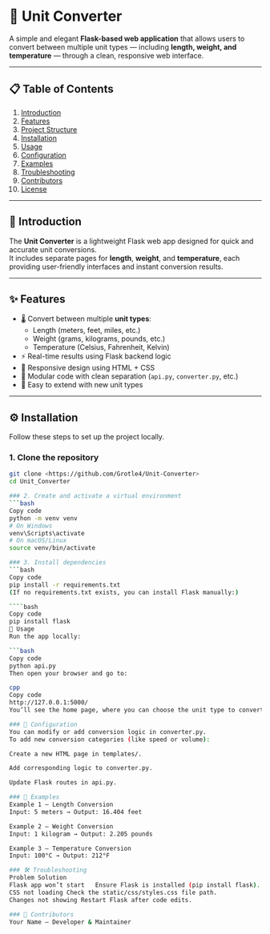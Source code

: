 # 🧮 Unit Converter

A simple and elegant **Flask-based web application** that allows users to convert between multiple unit types — including **length, weight, and temperature** — through a clean, responsive web interface.

---

## 📋 Table of Contents

1. [Introduction](#introduction)
2. [Features](#features)
3. [Project Structure](#project-structure)
4. [Installation](#installation)
5. [Usage](#usage)
6. [Configuration](#configuration)
7. [Examples](#examples)
8. [Troubleshooting](#troubleshooting)
9. [Contributors](#contributors)
10. [License](#license)

---

## 🧩 Introduction

The **Unit Converter** is a lightweight Flask web app designed for quick and accurate unit conversions.  
It includes separate pages for **length**, **weight**, and **temperature**, each providing user-friendly interfaces and instant conversion results.


---

## ✨ Features

- 🌡️ Convert between multiple **unit types**:
  - Length (meters, feet, miles, etc.)
  - Weight (grams, kilograms, pounds, etc.)
  - Temperature (Celsius, Fahrenheit, Kelvin)
- ⚡ Real-time results using Flask backend logic
- 🎨 Responsive design using HTML + CSS
- 🧠 Modular code with clean separation (`api.py`, `converter.py`, etc.)
- 🧩 Easy to extend with new unit types

---

## ⚙️ Installation

Follow these steps to set up the project locally.

### 1. Clone the repository

```bash
git clone <https://github.com/Grotle4/Unit-Converter>
cd Unit_Converter

### 2. Create and activate a virtual environment
```bash
Copy code
python -m venv venv
# On Windows
venv\Scripts\activate
# On macOS/Linux
source venv/bin/activate

### 3. Install dependencies
```bash
Copy code
pip install -r requirements.txt
(If no requirements.txt exists, you can install Flask manually:)

````bash
Copy code
pip install flask
🚀 Usage
Run the app locally:

```bash
Copy code
python api.py
Then open your browser and go to:

cpp
Copy code
http://127.0.0.1:5000/
You’ll see the home page, where you can choose the unit type to convert.

### 🔧 Configuration
You can modify or add conversion logic in converter.py.
To add new conversion categories (like speed or volume):

Create a new HTML page in templates/.

Add corresponding logic to converter.py.

Update Flask routes in api.py.

### 🧠 Examples
Example 1 — Length Conversion
Input: 5 meters → Output: 16.404 feet

Example 2 — Weight Conversion
Input: 1 kilogram → Output: 2.205 pounds

Example 3 — Temperature Conversion
Input: 100°C → Output: 212°F

### 🛠️ Troubleshooting
Problem	Solution
Flask app won’t start	Ensure Flask is installed (pip install flask).
CSS not loading	Check the static/css/styles.css file path.
Changes not showing	Restart Flask after code edits.

### 👥 Contributors
Your Name — Developer & Maintainer
